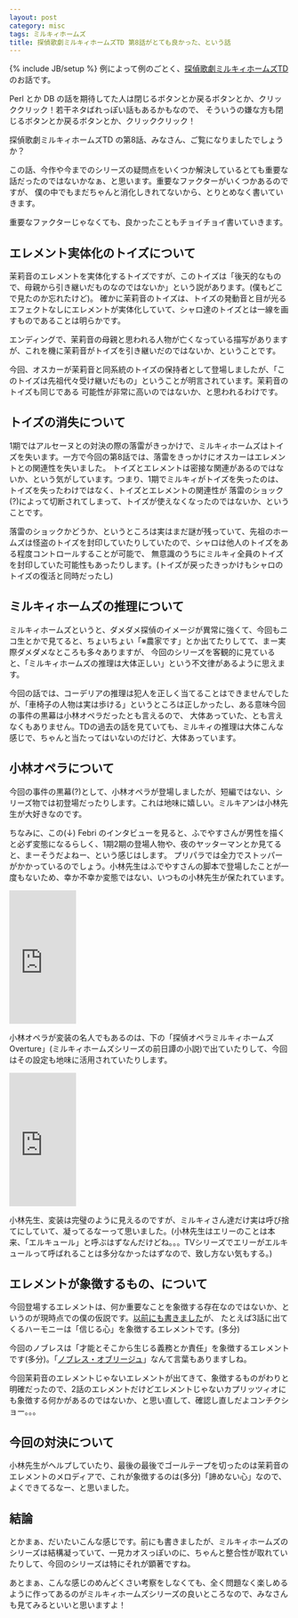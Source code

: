 ```yaml
---
layout: post
category: misc
tags: ミルキィホームズ
title: 探偵歌劇ミルキィホームズTD 第8話がとても良かった、という話
---
```

{% include JB/setup %}
例によって例のごとく、[探偵歌劇ミルキィホームズTD](http://milky-holmes-anime.com/td/)のお話です。

Perl とか DB の話を期待してた人は閉じるボタンとか戻るボタンとか、クリッククリック！若干ネタばれっぽい話もあるかもなので、
そういうの嫌な方も閉じるボタンとか戻るボタンとか、クリッククリック！

探偵歌劇ミルキィホームズTD の第8話、みなさん、ご覧になりましたでしょうか？

この話、今作や今までのシリーズの疑問点をいくつか解決しているとても重要な話だったのではないかなぁ、と思います。重要なファクターがいくつかあるのですが、
僕の中でもまだちゃんと消化しきれてないから、とりとめなく書いていきます。

重要なファクターじゃなくても、良かったこともチョイチョイ書いていきます。

## エレメント実体化のトイズについて

茉莉音のエレメントを実体化するトイズですが、このトイズは「後天的なもので、母親から引き継いだものなのではないか」という説があります。(僕もどこで見たのか忘れたけど)。
確かに茉莉音のトイズは、トイズの発動音と目が光るエフェクトなしにエレメントが実体化していて、シャロ達のトイズとは一線を画すものであることは明らかです。

エンディングで、茉莉音の母親と思われる人物が亡くなっている描写がありますが、これを機に茉莉音がトイズを引き継いだのではないか、ということです。

今回、オスカーが茉莉音と同系統のトイズの保持者として登場しましたが、「このトイズは先祖代々受け継いだもの」ということが明言されています。茉莉音のトイズも同じである
可能性が非常に高いのではないか、と思われるわけです。


## トイズの消失について

1期ではアルセーヌとの対決の際の落雷がきっかけで、ミルキィホームズはトイズを失います。一方で今回の第8話では、落雷をきっかけにオスカーはエレメントとの関連性を失いました。
トイズとエレメントは密接な関連があるのではないか、という気がしています。つまり、1期でミルキィがトイズを失ったのは、トイズを失ったわけではなく、トイズとエレメントの関連性が
落雷のショック(?)によって切断されてしまって、トイズが使えなくなったのではないか、ということです。

落雷のショックかどうか、というところは実はまだ謎が残っていて、先祖のホームズは怪盗のトイズを封印していたりしていたので、シャロは他人のトイズをある程度コントロールすることが可能で、
無意識のうちにミルキィ全員のトイズを封印していた可能性もあったりします。(トイズが戻ったきっかけもシャロのトイズの復活と同時だったし)

## ミルキィホームズの推理について

ミルキィホームズというと、ダメダメ探偵のイメージが異常に強くて、今回もニコ生とかで見てると、ちょいちょい「※農家です」とか出てたりしてて、まー実際ダメダメなところも多々ありますが、
今回のシリーズを客観的に見ていると、「ミルキィホームズの推理は大体正しい」という不文律があるように思えます。

今回の話では、コーデリアの推理は犯人を正しく当てることはできませんでしたが、「車椅子の人物は実は歩ける」というところは正しかったし、ある意味今回の事件の黒幕は小林オペラだったとも言えるので、
大体あっていた、とも言えなくもありません。TDの過去の話を見ていても、ミルキィの推理は大体こんな感じで、ちゃんと当たってはいないのだけど、大体あっています。

## 小林オペラについて

今回の事件の黒幕(?)として、小林オペラが登場しましたが、短編ではない、シリーズ物では初登場だったりします。これは地味に嬉しい。ミルキアンは小林先生が大好きなのです。

ちなみに、この(↓) Febri のインタビューを見ると、ふでやすさんが男性を描くと必ず変態になるらしく、1期2期の登場人物や、夜のヤッターマンとか見てると、まーそうだよねー、という感じはします。
プリパラでは全力でストッパーがかかっているのでしょう。小林先生はふでやすさんの脚本で登場したことが一度もないため、幸か不幸か変態ではない、いつもの小林先生が保たれています。

<iframe src="http://rcm-fe.amazon-adsystem.com/e/cm?t=tsucchisblog-22&o=9&p=8&l=as1&asins=B00SHSK74Q&ref=qf_sp_asin_til&fc1=000000&IS2=1&lt1=_blank&m=amazon&lc1=0000FF&bc1=000000&bg1=FFFFFF&f=ifr" style="width:120px;height:240px;" scrolling="no" marginwidth="0" marginheight="0" frameborder="0"></iframe>

小林オペラが変装の名人でもあるのは、下の「探偵オペラミルキィホームズ Overture」(ミルキィホームズシリーズの前日譚の小説)で出ていたりして、今回はその設定も地味に活用されていたりします。

<iframe src="http://rcm-fe.amazon-adsystem.com/e/cm?t=tsucchisblog-22&o=9&p=8&l=as1&asins=4048701398&ref=qf_sp_asin_til&fc1=000000&IS2=1&lt1=_blank&m=amazon&lc1=0000FF&bc1=000000&bg1=FFFFFF&f=ifr" style="width:120px;height:240px;" scrolling="no" marginwidth="0" marginheight="0" frameborder="0"></iframe>

小林先生、変装は完璧のように見えるのですが、ミルキィさん達だけ実は呼び捨てにしていて、凝ってるなーって思いました。(小林先生はエリーのことは本来、「エルキュール」と呼ぶはずなんだけどね。。。TVシリーズでエリーがエルキュールって呼ばれることは多分なかったはずなので、致し方ない気もする。)

## エレメントが象徴するもの、について

今回登場するエレメントは、何か重要なことを象徴する存在なのではないか、というのが現時点での僕の仮説です。[以前にも書きました](http://tsucchi.github.io/misc/2015/01/19/milky-td-3/)が、
たとえば3話に出てくるハーモニーは「信じる心」を象徴するエレメントです。(多分)

今回のノブレスは「才能とそこから生じる義務とか責任」を象徴するエレメントです(多分)。「[ノブレス・オブリージュ](http://ja.wikipedia.org/wiki/%E3%83%8E%E3%83%96%E3%83%AC%E3%82%B9%E3%83%BB%E3%82%AA%E3%83%96%E3%83%AA%E3%83%BC%E3%82%B8%E3%83%A5)」なんて言葉もありますしね。

今回茉莉音のエレメントじゃないエレメントが出てきて、象徴するものがわりと明確だったので、2話のエレメントだけどエレメントじゃないカプリッツィオにも象徴する何かがあるのではないか、と思い直して、確認し直しだよコンチクショー。。。

## 今回の対決について

小林先生がヘルプしていたり、最後の最後でゴールテープを切ったのは茉莉音のエレメントのメロディアで、これが象徴するのは(多分)「諦めない心」なので、よくできてるなー、と思いました。

## 結論

とかまぁ、だいたいこんな感じです。前にも書きましたが、ミルキィホームズのシリーズは結構凝っていて、一見カオスっぽいのに、ちゃんと整合性が取れていたりして、今回のシリーズは特にそれが顕著ですね。

あとまぁ、こんな感じのめんどくさい考察をしなくても、全く問題なく楽しめるように作ってあるのがミルキィホームズシリーズの良いところなので、みなさんも見てみるといいと思いますよ！
